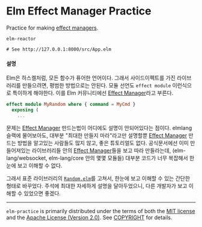 Elm Effect Manager Practice
========
Practice for making [effect managers].

```
elm-reactor

# See http://127.0.0.1:8000/src/App.elm
```

#### 설명
Elm은 하스켈처럼, 모든 함수가 퓨어한 언어이다. 그래서 사이드이펙트를 가진
라이브러리를 만들으려면, 평범한 방법으로는 안된다. 모듈 선언도 `effect module`
이런식으로 특이하게 해야한다. 이를 Elm 커뮤니티에선 [Effect Manager]라고 부른다.

```elm
effect module MyRandom where { command = MyCmd }
  exposing (
    ...
```

문제는 [Effect Manager] 만드는법이 어디에도 설명이 안되어있다는 점이다. elmlang
슬랙에 물어보아도, 대부분 "최대한 만들지 마라"라고만 설명할뿐 [Effect Manager]
만드는 방법을 알고있는 사람들도 많지 않고, 좋은 튜토리얼도 없다. 공식문서에선
이미 만들어져있는 라이브러리들 안의 [Effect Manager]들을 보고 따라 만들라는데,
(elm-lang/websocket, elm-lang/core 안의 몇몇 모듈들) 대부분 코드가 너무 복잡해서
한눈에 보고 이해할 수 없다.

그래서 표준 라이브러리의 [`Random.elm`]를 고쳐서, 한눈에 보고 이해할 수 있는
간단한 형태로 바꾸었다. 주석에 최대한 자세하게 설명을 달아두었으니, 다른
개발자가 보고 이해할 수 있었으면 좋겠다.

--------

`elm-practice` is primarily distributed under the terms of both the [MIT
license] and the [Apache License (Version 2.0)]. See [COPYRIGHT] for details.

[effect managers]: https://guide.elm-lang.org/effect_managers/
[Effect Manager]: https://guide.elm-lang.org/effect_managers/
[`Random.elm`]: https://github.com/elm-lang/core/blob/master/src/Random.elm
[MIT license]: LICENSE-MIT
[Apache License (Version 2.0)]: LICENSE-APACHE
[COPYRIGHT]: COPYRIGHT
